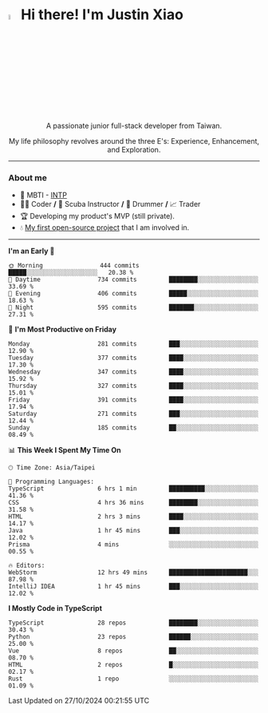# <img src="https://media.giphy.com/media/hvRJCLFzcasrR4ia7z/giphy.gif" width="5%">Hi there! I'm Justin Xiao
<p align="center">A passionate junior full-stack developer from Taiwan.  </p>
<p align="center">My life philosophy revolves around the three E's: Experience, Enhancement, and Exploration.</p>

---
### About me
- 👀 MBTI - [INTP](https://www.16personalities.com/intp-personality)
- 👨‍💻 Coder **/** 🤿 Scuba Instructor **/** 🥁 Drummer **/** 📈 Trader
- 🏆 Developing my product's MVP (still private).
- 💧 [My first open-source project](https://github.com/Game-as-a-Service/Game-Lobby-Web) that I am involved in.

---
<!--START_SECTION:waka-->
**I'm an Early 🐤** 

```text
🌞 Morning                444 commits         █████░░░░░░░░░░░░░░░░░░░░   20.38 % 
🌆 Daytime                734 commits         ████████░░░░░░░░░░░░░░░░░   33.69 % 
🌃 Evening                406 commits         █████░░░░░░░░░░░░░░░░░░░░   18.63 % 
🌙 Night                  595 commits         ███████░░░░░░░░░░░░░░░░░░   27.31 % 
```
📅 **I'm Most Productive on Friday** 

```text
Monday                   281 commits         ███░░░░░░░░░░░░░░░░░░░░░░   12.90 % 
Tuesday                  377 commits         ████░░░░░░░░░░░░░░░░░░░░░   17.30 % 
Wednesday                347 commits         ████░░░░░░░░░░░░░░░░░░░░░   15.92 % 
Thursday                 327 commits         ████░░░░░░░░░░░░░░░░░░░░░   15.01 % 
Friday                   391 commits         ████░░░░░░░░░░░░░░░░░░░░░   17.94 % 
Saturday                 271 commits         ███░░░░░░░░░░░░░░░░░░░░░░   12.44 % 
Sunday                   185 commits         ██░░░░░░░░░░░░░░░░░░░░░░░   08.49 % 
```


📊 **This Week I Spent My Time On** 

```text
🕑︎ Time Zone: Asia/Taipei

💬 Programming Languages: 
TypeScript               6 hrs 1 min         ██████████░░░░░░░░░░░░░░░   41.36 % 
CSS                      4 hrs 36 mins       ████████░░░░░░░░░░░░░░░░░   31.58 % 
HTML                     2 hrs 3 mins        ████░░░░░░░░░░░░░░░░░░░░░   14.17 % 
Java                     1 hr 45 mins        ███░░░░░░░░░░░░░░░░░░░░░░   12.02 % 
Prisma                   4 mins              ░░░░░░░░░░░░░░░░░░░░░░░░░   00.55 % 

🔥 Editors: 
WebStorm                 12 hrs 49 mins      ██████████████████████░░░   87.98 % 
IntelliJ IDEA            1 hr 45 mins        ███░░░░░░░░░░░░░░░░░░░░░░   12.02 % 
```

**I Mostly Code in TypeScript** 

```text
TypeScript               28 repos            ████████░░░░░░░░░░░░░░░░░   30.43 % 
Python                   23 repos            ██████░░░░░░░░░░░░░░░░░░░   25.00 % 
Vue                      8 repos             ██░░░░░░░░░░░░░░░░░░░░░░░   08.70 % 
HTML                     2 repos             █░░░░░░░░░░░░░░░░░░░░░░░░   02.17 % 
Rust                     1 repo              ░░░░░░░░░░░░░░░░░░░░░░░░░   01.09 % 
```




 Last Updated on 27/10/2024 00:21:55 UTC
<!--END_SECTION:waka-->
